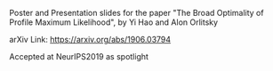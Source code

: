 Poster and Presentation slides for the paper "The Broad Optimality of Profile Maximum Likelihood", by Yi Hao and Alon Orlitsky

arXiv Link: https://arxiv.org/abs/1906.03794 

Accepted at NeurIPS2019 as spotlight
